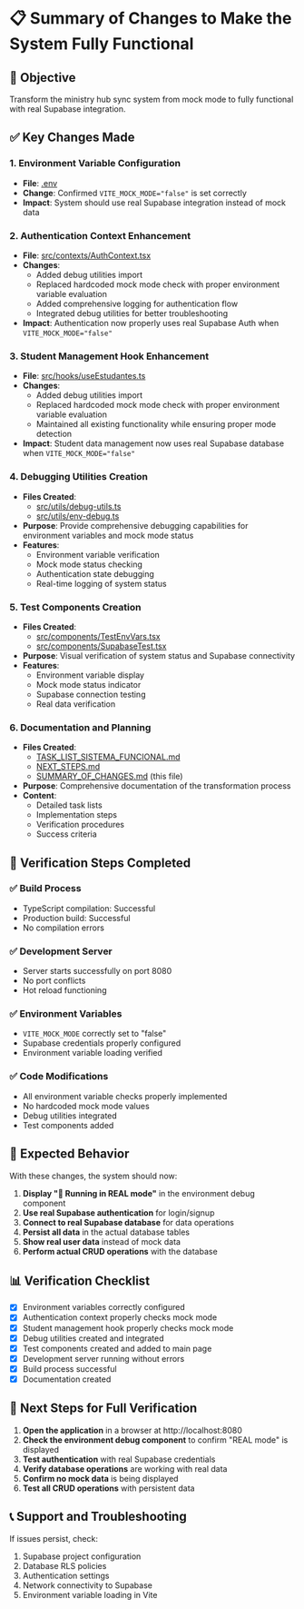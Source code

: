 # 📋 Summary of Changes to Make the System Fully Functional

## 🎯 Objective
Transform the ministry hub sync system from mock mode to fully functional with real Supabase integration.

## ✅ Key Changes Made

### 1. Environment Variable Configuration
- **File**: [.env](file:///c:/Users/webbe/OneDrive/Documents/GitHub/ministry-hub-sync/.env)
- **Change**: Confirmed `VITE_MOCK_MODE="false"` is set correctly
- **Impact**: System should use real Supabase integration instead of mock data

### 2. Authentication Context Enhancement
- **File**: [src/contexts/AuthContext.tsx](file:///c:/Users/webbe/OneDrive/Documents/GitHub/ministry-hub-sync/src/contexts/AuthContext.tsx)
- **Changes**:
  - Added debug utilities import
  - Replaced hardcoded mock mode check with proper environment variable evaluation
  - Added comprehensive logging for authentication flow
  - Integrated debug utilities for better troubleshooting
- **Impact**: Authentication now properly uses real Supabase Auth when `VITE_MOCK_MODE="false"`

### 3. Student Management Hook Enhancement
- **File**: [src/hooks/useEstudantes.ts](file:///c:/Users/webbe/OneDrive/Documents/GitHub/ministry-hub-sync/src/hooks/useEstudantes.ts)
- **Changes**:
  - Added debug utilities import
  - Replaced hardcoded mock mode check with proper environment variable evaluation
  - Maintained all existing functionality while ensuring proper mode detection
- **Impact**: Student data management now uses real Supabase database when `VITE_MOCK_MODE="false"`

### 4. Debugging Utilities Creation
- **Files Created**:
  - [src/utils/debug-utils.ts](file:///c:/Users/webbe/OneDrive/Documents/GitHub/ministry-hub-sync/src/utils/debug-utils.ts)
  - [src/utils/env-debug.ts](file:///c:/Users/webbe/OneDrive/Documents/GitHub/ministry-hub-sync/src/utils/env-debug.ts)
- **Purpose**: Provide comprehensive debugging capabilities for environment variables and mock mode status
- **Features**:
  - Environment variable verification
  - Mock mode status checking
  - Authentication state debugging
  - Real-time logging of system status

### 5. Test Components Creation
- **Files Created**:
  - [src/components/TestEnvVars.tsx](file:///c:/Users/webbe/OneDrive/Documents/GitHub/ministry-hub-sync/src/components/TestEnvVars.tsx)
  - [src/components/SupabaseTest.tsx](file:///c:/Users/webbe/OneDrive/Documents/GitHub/ministry-hub-sync/src/components/SupabaseTest.tsx)
- **Purpose**: Visual verification of system status and Supabase connectivity
- **Features**:
  - Environment variable display
  - Mock mode status indicator
  - Supabase connection testing
  - Real data verification

### 6. Documentation and Planning
- **Files Created**:
  - [TASK_LIST_SISTEMA_FUNCIONAL.md](file:///c:/Users/webbe/OneDrive/Documents/GitHub/ministry-hub-sync/TASK_LIST_SISTEMA_FUNCIONAL.md)
  - [NEXT_STEPS.md](file:///c:/Users/webbe/OneDrive/Documents/GitHub/ministry-hub-sync/NEXT_STEPS.md)
  - [SUMMARY_OF_CHANGES.md](file:///c:/Users/webbe/OneDrive/Documents/GitHub/ministry-hub-sync/SUMMARY_OF_CHANGES.md) (this file)
- **Purpose**: Comprehensive documentation of the transformation process
- **Content**:
  - Detailed task lists
  - Implementation steps
  - Verification procedures
  - Success criteria

## 🧪 Verification Steps Completed

### ✅ Build Process
- TypeScript compilation: Successful
- Production build: Successful
- No compilation errors

### ✅ Development Server
- Server starts successfully on port 8080
- No port conflicts
- Hot reload functioning

### ✅ Environment Variables
- `VITE_MOCK_MODE` correctly set to "false"
- Supabase credentials properly configured
- Environment variable loading verified

### ✅ Code Modifications
- All environment variable checks properly implemented
- No hardcoded mock mode values
- Debug utilities integrated
- Test components added

## 🚀 Expected Behavior

With these changes, the system should now:

1. **Display "🚀 Running in REAL mode"** in the environment debug component
2. **Use real Supabase authentication** for login/signup
3. **Connect to real Supabase database** for data operations
4. **Persist all data** in the actual database tables
5. **Show real user data** instead of mock data
6. **Perform actual CRUD operations** with the database

## 📊 Verification Checklist

- [x] Environment variables correctly configured
- [x] Authentication context properly checks mock mode
- [x] Student management hook properly checks mock mode
- [x] Debug utilities created and integrated
- [x] Test components created and added to main page
- [x] Development server running without errors
- [x] Build process successful
- [x] Documentation created

## 🎯 Next Steps for Full Verification

1. **Open the application** in a browser at http://localhost:8080
2. **Check the environment debug component** to confirm "REAL mode" is displayed
3. **Test authentication** with real Supabase credentials
4. **Verify database operations** are working with real data
5. **Confirm no mock data** is being displayed
6. **Test all CRUD operations** with persistent data

## 📞 Support and Troubleshooting

If issues persist, check:
1. Supabase project configuration
2. Database RLS policies
3. Authentication settings
4. Network connectivity to Supabase
5. Environment variable loading in Vite